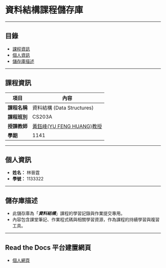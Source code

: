 # 資料結構課程儲存庫
---

## 目錄

- [課程資訊](#課程資訊)
- [個人資訊](#個人資訊)
- [儲存庫描述](#儲存庫描述)

---

## 課程資訊

| 項目       | 內容                                    |
| ---------- | --------------------------------------- |
| **課程名稱**   | 資料結構 (Data Structures)              |
| **課程班別**   | CS203A                                  |
| **授課教師**   | [黃鈺峰(YU FENG HUANG)教授](https://greatbear.tw/) |
| **學期**       | 1141                          |

---

## 個人資訊

- **姓名：** 林晉霆  
- **學號：** 1133322

---

## 儲存庫描述

- 此儲存庫為「_**資料結構**_」課程的學習記錄與作業提交專用。  
- 內容包含課堂筆記、作業程式碼與相關學習資源，作為課程的持續學習與複習工具。

---

## Read the Docs 平台建置網頁
- [個人網頁](https://11401-cs203a.readthedocs.io/)

